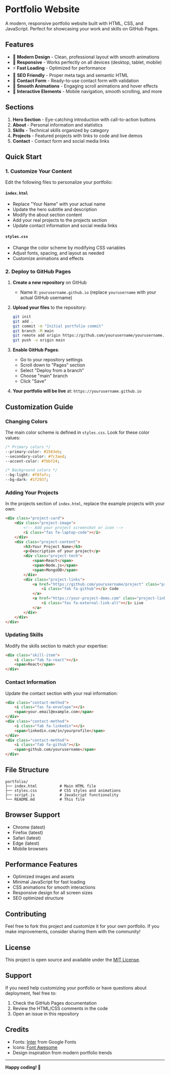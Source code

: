 # Portfolio Website

A modern, responsive portfolio website built with HTML, CSS, and JavaScript. Perfect for showcasing your work and skills on GitHub Pages.

## Features

- 🎨 **Modern Design** - Clean, professional layout with smooth animations
- 📱 **Responsive** - Works perfectly on all devices (desktop, tablet, mobile)
- ⚡ **Fast Loading** - Optimized for performance
- 🎯 **SEO Friendly** - Proper meta tags and semantic HTML
- 📧 **Contact Form** - Ready-to-use contact form with validation
- 🌟 **Smooth Animations** - Engaging scroll animations and hover effects
- 🎪 **Interactive Elements** - Mobile navigation, smooth scrolling, and more

## Sections

1. **Hero Section** - Eye-catching introduction with call-to-action buttons
2. **About** - Personal information and statistics
3. **Skills** - Technical skills organized by category
4. **Projects** - Featured projects with links to code and live demos
5. **Contact** - Contact form and social media links

## Quick Start

### 1. Customize Your Content

Edit the following files to personalize your portfolio:

#### `index.html`
- Replace "Your Name" with your actual name
- Update the hero subtitle and description
- Modify the about section content
- Add your real projects to the projects section
- Update contact information and social media links

#### `styles.css`
- Change the color scheme by modifying CSS variables
- Adjust fonts, spacing, and layout as needed
- Customize animations and effects

### 2. Deploy to GitHub Pages

1. **Create a new repository** on GitHub
   - Name it: `yourusername.github.io` (replace `yourusername` with your actual GitHub username)

2. **Upload your files** to the repository:
   ```bash
   git init
   git add .
   git commit -m "Initial portfolio commit"
   git branch -M main
   git remote add origin https://github.com/yourusername/yourusername.github.io.git
   git push -u origin main
   ```

3. **Enable GitHub Pages**:
   - Go to your repository settings
   - Scroll down to "Pages" section
   - Select "Deploy from a branch"
   - Choose "main" branch
   - Click "Save"

4. **Your portfolio will be live** at: `https://yourusername.github.io`

## Customization Guide

### Changing Colors

The main color scheme is defined in `styles.css`. Look for these color values:

```css
/* Primary colors */
--primary-color: #2563eb;
--secondary-color: #7c3aed;
--accent-color: #fbbf24;

/* Background colors */
--bg-light: #f8fafc;
--bg-dark: #1f2937;
```

### Adding Your Projects

In the projects section of `index.html`, replace the example projects with your own:

```html
<div class="project-card">
    <div class="project-image">
        <!-- Add your project screenshot or icon -->
        <i class="fas fa-laptop-code"></i>
    </div>
    <div class="project-content">
        <h3>Your Project Name</h3>
        <p>Description of your project</p>
        <div class="project-tech">
            <span>React</span>
            <span>Node.js</span>
            <span>MongoDB</span>
        </div>
        <div class="project-links">
            <a href="https://github.com/yourusername/project" class="project-link">
                <i class="fab fa-github"></i> Code
            </a>
            <a href="https://your-project-demo.com" class="project-link">
                <i class="fas fa-external-link-alt"></i> Live
            </a>
        </div>
    </div>
</div>
```

### Updating Skills

Modify the skills section to match your expertise:

```html
<div class="skill-item">
    <i class="fab fa-react"></i>
    <span>React</span>
</div>
```

### Contact Information

Update the contact section with your real information:

```html
<div class="contact-method">
    <i class="fas fa-envelope"></i>
    <span>your.email@example.com</span>
</div>
<div class="contact-method">
    <i class="fab fa-linkedin"></i>
    <span>linkedin.com/in/yourprofile</span>
</div>
<div class="contact-method">
    <i class="fab fa-github"></i>
    <span>github.com/yourusername</span>
</div>
```

## File Structure

```
portfolio/
├── index.html          # Main HTML file
├── styles.css          # CSS styles and animations
├── script.js           # JavaScript functionality
└── README.md           # This file
```

## Browser Support

- Chrome (latest)
- Firefox (latest)
- Safari (latest)
- Edge (latest)
- Mobile browsers

## Performance Features

- Optimized images and assets
- Minimal JavaScript for fast loading
- CSS animations for smooth interactions
- Responsive design for all screen sizes
- SEO optimized structure

## Contributing

Feel free to fork this project and customize it for your own portfolio. If you make improvements, consider sharing them with the community!

## License

This project is open source and available under the [MIT License](LICENSE).

## Support

If you need help customizing your portfolio or have questions about deployment, feel free to:

1. Check the GitHub Pages documentation
2. Review the HTML/CSS comments in the code
3. Open an issue in this repository

## Credits

- Fonts: [Inter](https://fonts.google.com/specimen/Inter) from Google Fonts
- Icons: [Font Awesome](https://fontawesome.com/)
- Design inspiration from modern portfolio trends

---

**Happy coding! 🚀**
